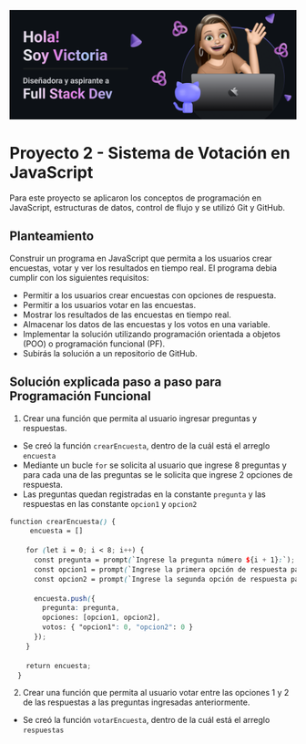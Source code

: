 ![Banner](Banner.png)

# Proyecto 2 - Sistema de Votación en JavaScript

Para este proyecto se aplicaron los conceptos de programación en JavaScript, estructuras de datos, control de flujo y se utilizó Git y GitHub.

## Planteamiento

Construir un programa en JavaScript que permita a los usuarios crear encuestas, votar y ver los resultados en tiempo real. El programa debia cumplir con los siguientes requisitos:

- Permitir a los usuarios crear encuestas con opciones de respuesta.
- Permitir a los usuarios votar en las encuestas.
- Mostrar los resultados de las encuestas en tiempo real.
- Almacenar los datos de las encuestas y los votos en una variable.
- Implementar la solución utilizando programación orientada a objetos (POO) o programación funcional (PF).
- Subirás la solución a un repositorio de GitHub.

## Solución explicada paso a paso para Programación Funcional

1. Crear una función que permita al usuario ingresar preguntas y respuestas.
- Se creó la función `crearEncuesta`, dentro de la cuál está el arreglo `encuesta`
- Mediante un bucle `for` se solicita al usuario que ingrese 8 preguntas y para cada una de las preguntas se le solicita que ingrese 2 opciones de respuesta.
- Las preguntas quedan registradas en la constante `pregunta` y las respuestas en las constante `opcion1` y `opcion2`

```scss
function crearEncuesta() {
     encuesta = []
   
    for (let i = 0; i < 8; i++) {
      const pregunta = prompt(`Ingrese la pregunta número ${i + 1}:`);
      const opcion1 = prompt(`Ingrese la primera opción de respuesta para la pregunta ${i + 1}:`);
      const opcion2 = prompt(`Ingrese la segunda opción de respuesta para la pregunta ${i + 1}:`);
  
      encuesta.push({
        pregunta: pregunta,
        opciones: [opcion1, opcion2],
        votos: { "opcion1": 0, "opcion2": 0 }
      });
    }
  
    return encuesta;
  }
```

2. Crear una función que permita al usuario votar entre las opciones 1 y 2 de las respuestas a las preguntas ingresadas anteriormente.
 - Se creó la función `votarEncuesta`, dentro de la cuál está el arreglo `respuestas`  
